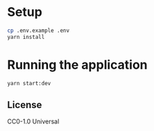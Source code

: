 # Setup

```bash
cp .env.example .env
yarn install
```

# Running the application

```bash
yarn start:dev
```

## License

CC0-1.0 Universal
